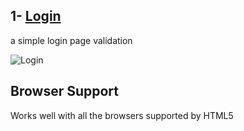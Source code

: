 
## 1- [Login](https://github.com/MaMad4Ever/Front-End-Projects/tree/main/Login)
a simple login page validation

![Login](https://github.com/user-attachments/assets/9d41edca-145b-428d-8d6b-b6db2dc4400c)


## Browser Support

Works well with all the browsers supported by HTML5
